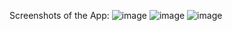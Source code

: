 Screenshots of the App:
![image](https://github.com/user-attachments/assets/a45767d6-278e-423a-b52b-ea8252647fa1)
![image](https://github.com/user-attachments/assets/c14e4acf-5657-4c3d-a647-7da01dc0fb09)
![image](https://github.com/user-attachments/assets/52e5ab14-5eb9-4207-a9a5-33443747a904)
